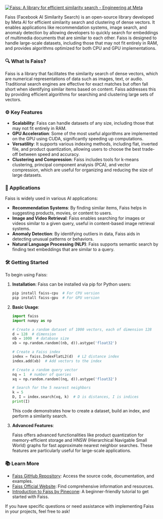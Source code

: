 [![Faiss: A library for efficient similarity search - Engineering at Meta](https://images.openai.com/thumbnails/url/05QgoHicu5meUVJSUGylr5-al1xUWVCSmqJbkpRnoJdeXJJYkpmsl5yfq5-Zm5ieWmxfaAuUsXL0S7F0Tw4K9NYtCvcoDjFNNHAJLU8sccyPjy9IyvQKqTDzNDPOsfTQLcrwjSgoMvFPVyu2NTQAAAZtJMw)](https://engineering.fb.com/2017/03/29/data-infrastructure/faiss-a-library-for-efficient-similarity-search/?utm_source=chatgpt.com)

Faiss (Facebook AI Similarity Search) is an open-source library developed by Meta AI for efficient similarity search and clustering of dense vectors. It enables applications like recommendation systems, image search, and anomaly detection by allowing developers to quickly search for embeddings of multimedia documents that are similar to each other. Faiss is designed to handle large-scale datasets, including those that may not fit entirely in RAM, and provides algorithms optimized for both CPU and GPU implementations.

### 🔍 What Is Faiss?

Faiss is a library that facilitates the similarity search of dense vectors, which are numerical representations of data such as images, text, or audio. Traditional search engines are effective for exact matches but often fall short when identifying similar items based on content. Faiss addresses this by providing efficient algorithms for searching and clustering large sets of vectors.

### ⚙️ Key Features

* **Scalability**: Faiss can handle datasets of any size, including those that may not fit entirely in RAM.
* **GPU Acceleration**: Some of the most useful algorithms are implemented on the GPU using CUDA, significantly speeding up computations.
* **Versatility**: It supports various indexing methods, including flat, inverted file, and product quantization, allowing users to choose the best trade-off between speed and accuracy.
* **Clustering and Compression**: Faiss includes tools for k-means clustering, principal component analysis (PCA), and vector compression, which are useful for organizing and reducing the size of large datasets.

### 🧠 Applications

Faiss is widely used in various AI applications:

* **Recommendation Systems**: By finding similar items, Faiss helps in suggesting products, movies, or content to users.
* **Image and Video Retrieval**: Faiss enables searching for images or videos similar to a given query, useful in content-based image retrieval systems.
* **Anomaly Detection**: By identifying outliers in data, Faiss aids in detecting unusual patterns or behaviors.
* **Natural Language Processing (NLP)**: Faiss supports semantic search by finding text embeddings that are similar to a query.

### 🛠️ Getting Started

To begin using Faiss:

1. **Installation**: Faiss can be installed via pip for Python users:

   ```bash
   pip install faiss-cpu  # For CPU version
   pip install faiss-gpu  # For GPU version
   ```

2. **Basic Usage**:

   ```python
   import faiss
   import numpy as np

   # Create a random dataset of 1000 vectors, each of dimension 128
   d = 128  # dimension
   nb = 1000  # database size
   xb = np.random.random((nb, d)).astype('float32')

   # Create a Faiss index
   index = faiss.IndexFlatL2(d)  # L2 distance index
   index.add(xb)  # Add vectors to the index

   # Create a random query vector
   nq = 1  # number of queries
   xq = np.random.random((nq, d)).astype('float32')

   # Search for the 5 nearest neighbors
   k = 5
   D, I = index.search(xq, k)  # D is distances, I is indices
   print(I)
   ```

   This code demonstrates how to create a dataset, build an index, and perform a similarity search.

3. **Advanced Features**:

   Faiss offers advanced functionalities like product quantization for memory-efficient storage and HNSW (Hierarchical Navigable Small World) graphs for fast approximate nearest neighbor searches. These features are particularly useful for large-scale applications.

### 📚 Learn More

* [Faiss GitHub Repository](https://github.com/facebookresearch/faiss): Access the source code, documentation, and examples.
* [Faiss Official Website](https://faiss.ai/): Find comprehensive information and resources.
* [Introduction to Faiss by Pinecone](https://www.pinecone.io/learn/series/faiss/faiss-tutorial/): A beginner-friendly tutorial to get started with Faiss.

If you have specific questions or need assistance with implementing Faiss in your projects, feel free to ask!
